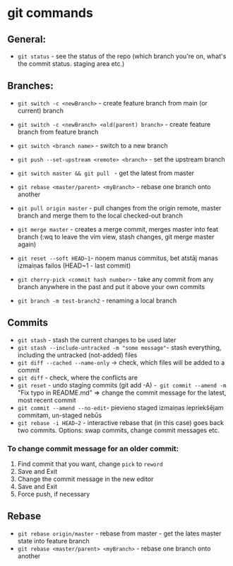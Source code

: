 # git commands

## General:

- `git status` - see the status of the repo (which branch you're on, what's the commit status. staging area etc.)

## Branches:

- `git switch -c <newBranch>` - create feature branch from main (or current) branch
- `git switch -c <newBranch> <old(parent) branch>` - create feature branch from feature branch
- `git switch <branch name>` - switch to a new branch

- `git push --set-upstream <remote> <branch>` - set the upstream branch
- `git switch master && git pull ` - get the latest from master
- `git rebase <master/parent> <myBranch>` - rebase one branch onto another
- `git pull origin master` - pull changes from the origin remote, master branch and merge them to the local checked-out branch
- `git merge master` - creates a merge commit, merges master into feat branch (:wq to leave the vim view, stash changes, git merge master again)
- `git reset --soft HEAD~1`- noņem manus commitus, bet atstāj manas izmaiņas failos (HEAD~1 - last commit)
- `git cherry-pick <commit hash number>` - take any commit from any branch anywhere in the past and put it above your own commits
- `git branch -m test-branch2` - renaming a local branch

## Commits

- `git stash` - stash the current changes to be used later
- `git stash --include-untracked -m "some message"`- stash everything, including the untracked (not-added) files
- `git diff --cached --name-only` -> check, which files will be added to a commit
- `git diff` - check, where the conflicts are
- `git reset` - undo staging commits (git add -A) -` git commit --amend -m` "Fix typo in README.md" => change the commit message for the latest, most recent commit
- `git commit --amend --no-edit`- pievieno staged izmaiņas iepriekšējam commitam, un-staged nebūs
- `git rebase -i HEAD~2` - interactive rebase that (in this case) goes back two commits. Options: swap commits, change commit messages etc.

### To change commit message for an older commit:

1. Find commit that you want, change `pick` to `reword`
2. Save and Exit
3. Change the commit message in the new editor
4. Save and Exit
5. Force push, if necessary

## Rebase

- `git rebase origin/master` - rebase from master - get the lates master state into feature branch
- `git rebase <master/parent> <myBranch>` - rebase one branch onto another

